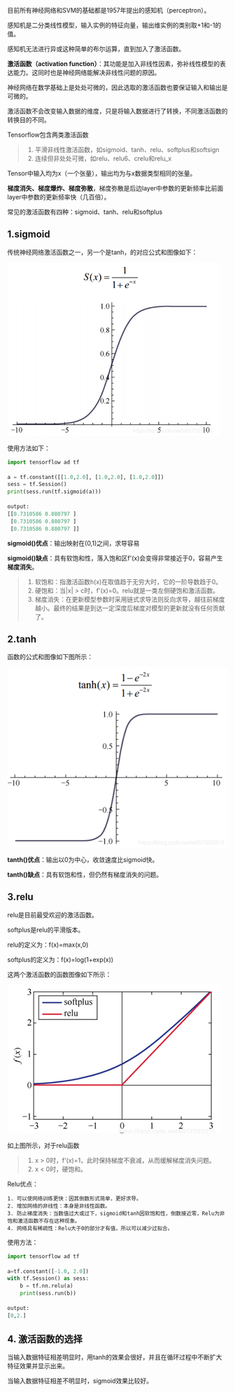 目前所有神经网络和SVM的基础都是1957年提出的感知机（perceptron）。

感知机是二分类线性模型，输入实例的特征向量，输出维实例的类别取+1和-1的值。

感知机无法进行异或这种简单的布尔运算，直到加入了激活函数。

**激活函数（activation function）**：其功能是加入非线性因素，弥补线性模型的表达能力。这同时也是神经网络能解决非线性问题的原因。

神经网络在数学基础上是处处可微的，因此选取的激活函数也要保证输入和输出是可微的。

激活函数不会改变输入数据的维度，只是将输入数据进行了转换，不同激活函数的转换目的不同。

Tensorflow包含两类激活函数

> 1. 平滑非线性激活函数，如sigmoid、tanh、relu、softplus和softsign
> 2. 连续但非处处可微，如relu、relu6、crelu和relu_x

Tensor中输入均为x（一个张量），输出均为与x数据类型相同的张量。

**梯度消失、梯度爆炸、梯度弥散**，梯度弥散是后边layer中参数的更新频率比前面layer中参数的更新频率快（几百倍）。

常见的激活函数有四种：sigmoid、tanh、relu和softplus

## 1.sigmoid
传统神经网络激活函数之一，另一个是tanh，的对应公式和图像如下：

![激活函数1](img/激活函数1.png)

使用方法如下：
```py
import tensorflow ad tf

a = tf.constant([[1.0,2.0], [1.0,2.0], [1.0,2.0]])
sess = tf.Session()
print(sess.run(tf.sigmoid(a)))

output:
[[0.7310586 0.880797 ]
 [0.7310586 0.880797 ]
 [0.7310586 0.880797 ]]
```

**sigmoid()优点**：输出映射在(0,1)之间，求导容易

**sigmoid()缺点**：具有软饱和性，落入饱和区f'(x)会变得非常接近于0，容易产生**梯度消失**。

> 1. 软饱和：指激活函数h(x)在取值趋于无穷大时，它的一阶导数趋于0。
> 2. 硬饱和：当|x| > c时，f'(x)=0。relu就是一类左侧硬饱和激活函数。
> 3. 梯度消失：在更新模型参数时采用链式求导法则反向求导，越往前梯度越小。最终的结果是到达一定深度后梯度对模型的更新就没有任何贡献了。

## 2.tanh
函数的公式和图像如下图所示：

![激活函数2](img/激活函数2.png)

**tanth()优点**：输出以0为中心，收敛速度比sigmoid快。

**tanth()缺点**：具有软饱和性，但仍然有梯度消失的问题。

## 3.relu
relu是目前最受欢迎的激活函数。

softplus是relu的平滑版本。

relu的定义为：f(x)=max(x,0)

softplus的定义为：f(x)=log(1+exp(x))

这两个激活函数的函数图像如下所示：

![激活函数3](img/激活函数3.png)

如上图所示，对于relu函数
> 1. x > 0时，f'(x)=1，此时保持梯度不衰减，从而缓解梯度消失问题。
> 2. x < 0时，硬饱和。

Relu优点：
```
1. 可以使网络训练更快：因其倒数形式简单，更好求导。
2. 增加网络的非线性：本身是非线性函数。
3. 防止梯度消失：当数值过大或过下，sigmoid和tanh因软饱和性，倒数接近零，Relu为非饱和激活函数不存在这种现象。
4. 网络具有稀疏性：Relu大于0的部分才有值，所以可以减少过拟合。
```



使用方法：
```py
import tensorflow ad tf

a=tf.constant([-1.0, 2.0])
with tf.Session() as sess:
	b = tf.nn.relu(a)
	print(sess.run(b))

output:
[0,2.]
```

## 4. 激活函数的选择
当输入数据特征相差明显时，用tanh的效果会很好，并且在循环过程中不断扩大特征效果并显示出来。

当输入数据特征相差不明显时，sigmoid效果比较好。


